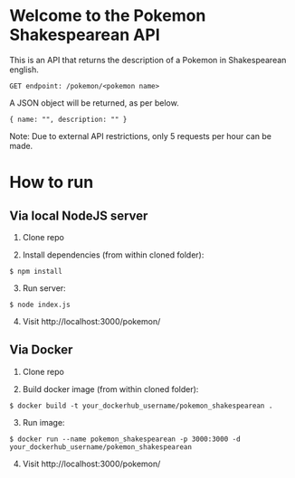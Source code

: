 # Welcome to the Pokemon Shakespearean API

This is an API that returns the description of a Pokemon in Shakespearean english. 

```
GET endpoint: /pokemon/<pokemon name>
```

A JSON object will be returned, as per below.

```
{ name: "", description: "" }
```

Note: Due to external API restrictions, only 5 requests per hour can be made.

# How to run 

## Via local NodeJS server

1. Clone repo

2. Install dependencies (from within cloned folder):

```console
$ npm install
```

3. Run server:

```console
$ node index.js
```

4. Visit http://localhost:3000/pokemon/<pokemon name>

## Via Docker

1. Clone repo

2. Build docker image (from within cloned folder):

```console
$ docker build -t your_dockerhub_username/pokemon_shakespearean .
```

3. Run image:

```console
$ docker run --name pokemon_shakespearean -p 3000:3000 -d your_dockerhub_username/pokemon_shakespearean
```

4. Visit http://localhost:3000/pokemon/<pokemon name>
